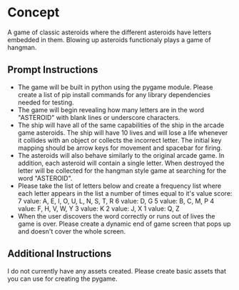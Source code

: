 # Concept
A game of classic asteroids where the different asteroids have letters embedded in them. Blowing up asteroids functionaly plays a game of hangman. 

## Prompt Instructions
- The game will be built in python using the pygame module. Please create a list of pip install commands for any library dependencies needed for testing. 
- The game will begin revealing how many letters are in the word "ASTEROID" with blank lines or underscore characters.
- The ship will have all of the same capabilities of the ship in the arcade game asteroids. The ship will have 10 lives and will lose a life whenever it collides with an object or collects the incorrect letter. The initial key mapping should be arrow keys for movement and spacebar for firing.
- The asteroids will also behave similarly to the original arcade game. In addition, each asteroid will contain a single letter. When destroyed the letter will be collected for the hangman style game at searching for the word "ASTEROID".
- Please take the list of letters below and create a frequency list where each letter appears in the list a number of times equal to it's value score:
7 value: A, E, I, O, U, L, N, S, T, R
6 value: D, G
5 value: B, C, M, P
4 value: F, H, V, W, Y
3 value: K
2 value: J, X
1 value: Q, Z
- When the user discovers the word correctly or runs out of lives the game is over. Please create a dynamic end of game screen that pops up and doesn't cover the whole screen.

## Additional Instructions
I do not currently have any assets created. Please create basic assets that you can use for creating the pygame. 
